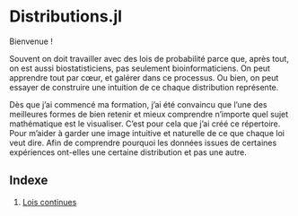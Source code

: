 # Distributions.jl

Bienvenue !

Souvent on doit travailler avec des lois de probabilité parce que, après tout, on est aussi biostatisticiens, pas seulement bioinformaticiens. On peut apprendre tout par cœur, et galérer dans ce processus. Ou bien, on peut essayer de construire une intuition de ce chaque distribution représente. 

Dès que j’ai commencé ma formation, j’ai été convaincu que l’une des meilleures formes de bien retenir et mieux comprendre n’importe quel sujet mathématique est le visualiser. C’est pour cela que j’ai créé ce répertoire. Pour m’aider à garder une image intuitive et naturelle de ce que chaque loi veut dire. Afin de comprendre pourquoi les données issues de certaines expériences ont-elles une certaine distribution et pas une autre.



## Indexe

1. [Lois continues](build/continuous.jl.html)
